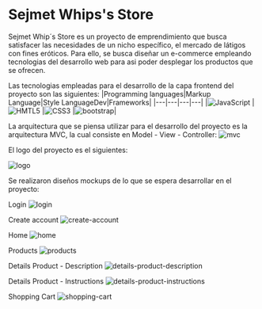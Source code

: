 # Sejmet Whips's Store 

Sejmet Whip´s Store es un proyecto de emprendimiento que busca satisfacer las necesidades de un nicho específico, el mercado de látigos con fines eróticos. Para ello, se busca diseñar un e-commerce empleando tecnologias del desarrollo web para asi poder desplegar los productos que se ofrecen.

Las tecnologias empleadas para el desarrollo de la capa frontend del proyecto son las siguientes:
|Programming languages|Markup Language|Style LanguageDev|Frameworks|
|---|---|---|---|
|![JavaScript](https://img.shields.io/badge/JavaScript-323330?style=for-the-badge&logo=javascript&logoColor=F7DF1E") |![HMTL5](https://img.shields.io/badge/HTML5-E34F26?style=for-the-badge&logo=html5&logoColor=white) |![CSS3](https://img.shields.io/badge/CSS3-1572B6?style=for-the-badge&logo=css3&logoColor=white") |![bootstrap](https://img.shields.io/badge/Bootstrap-563D7C?style=for-the-badge&logo=bootstrap&logoColor=white)|

La arquitectura que se piensa utilizar para el desarrollo del proyecto es la arquitectura MVC, la cual consiste en Model - View - Controller:
![mvc](/assets/resources/300px-ModelViewControllerDiagram_es.svg.png)

El logo del proyecto es el siguientes:

![logo](/assets/resources/logo.png)

Se realizaron diseños mockups de lo que se espera desarrollar en el proyecto:

Login
![login](/assets/images/login.png)

Create account
![create-account](/assets/images/create%20acount.png)

Home
![home](/assets/images/Home.png)

Products
![products](/assets/images/Products.png)

Details Product - Description
![details-product-description](/assets/images/Details%20Product%20-%20Description.png)

Details Product - Instructions
![details-product-instructions](/assets/images/Details%20Product%20-%20Instructions.png)

Shopping Cart
![shopping-cart](/assets/images/Shoppin%20Cart.png)